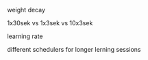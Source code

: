 weight decay

1x30sek vs 1x3sek vs 10x3sek

learning rate

different schedulers for longer lerning sessions